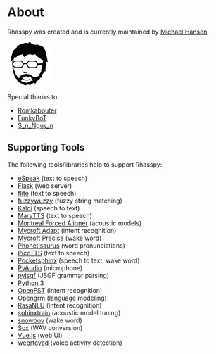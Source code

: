 # About

Rhasspy was created and is currently maintained by [Michael Hansen](https://synesthesiam.com/).

![Mike head](img/mike-head.png)

Special thanks to:

* [Romkabouter](https://community.home-assistant.io/u/Romkabouter)
* [FunkyBoT](https://community.home-assistant.io/u/FunkyBoT)
* [S_n_Nguy_n](https://community.home-assistant.io/u/S_n_Nguy_n)

## Supporting Tools

The following tools/libraries help to support Rhasspy:

* [eSpeak](http://espeak.sourceforge.net) (text to speech)
* [Flask](http://flask.pocoo.org) (web server)
* [flite](http://www.festvox.org/flite) (text to speech)
* [fuzzywuzzy](https://github.com/seatgeek/fuzzywuzzy) (fuzzy string matching)
* [Kaldi](https://kaldi-asr.org) (speech to text)
* [MaryTTS](http://mary.dfki.de) (text to speech)
* [Montreal Forced Aligner](https://montreal-forced-aligner.readthedocs.io/en/latest/) (acoustic models)
* [Mycroft Adapt](https://github.com/MycroftAI/adapt) (intent recognition)
* [Mycroft Precise](https://github.com/MycroftAI/mycroft-precise) (wake word)
* [Phonetisaurus](https://github.com/AdolfVonKleist/Phonetisaurus) (word pronunciations)
* [PicoTTS](https://en.wikipedia.org/wiki/SVOX) (text to speech)
* [Pocketsphinx](https://github.com/cmusphinx/pocketsphinx) (speech to text, wake word)
* [PyAudio](https://people.csail.mit.edu/hubert/pyaudio/) (microphone)
* [pyjsgf](https://github.com/Danesprite/pyjsgf) (JSGF grammar parsing)
* [Python 3](https://www.python.org)
* [OpenFST](http://www.openfst.org) (intent recognition)
* [Opengrm](http://www.opengrm.org/twiki/bin/view/GRM/NGramLibrary) (language modeling)
* [RasaNLU](https://rasa.com/) (intent recognition)
* [sphinxtrain](https://github.com/cmusphinx/sphinxtrain) (acoustic model tuning)
* [snowboy](https://snowboy.kitt.ai) (wake word)
* [Sox](http://sox.sourceforge.net) (WAV conversion)
* [Vue.js](https://vuejs.org/) (web UI)
* [webrtcvad](https://github.com/wiseman/py-webrtcvad) (voice activity detection)
